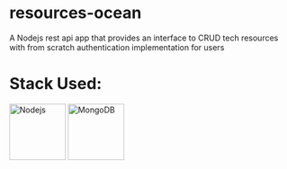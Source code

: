 # resources-ocean
A Nodejs rest api app that provides an interface to CRUD tech resources with from scratch authentication implementation for users

# Stack Used:

<img src="https://icon-library.com/images/nodejs-icon/nodejs-icon-17.jpg" alt="Nodejs" width="100"/> 
<img src="https://store-images.s-microsoft.com/image/apps.6989.a12805b7-de86-452a-9038-c542399367ad.f72d2524-f4cc-48a6-96ac-6110d258321c.fb8b1181-133f-4b29-a852-f3d724ad1020" alt="MongoDB" width="100"/>
